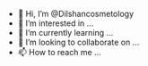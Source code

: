 - 👋 Hi, I’m @Dilshancosmetology
- 👀 I’m interested in ...
- 🌱 I’m currently learning ...
- 💞️ I’m looking to collaborate on ...
- 📫 How to reach me ...

<!---
Dilshancosmetology/Dilshancosmetology is a ✨ special ✨ repository because its `README.md` (this file) appears on your GitHub profile.
You can click the Preview link to take a look at your changes.
--->
